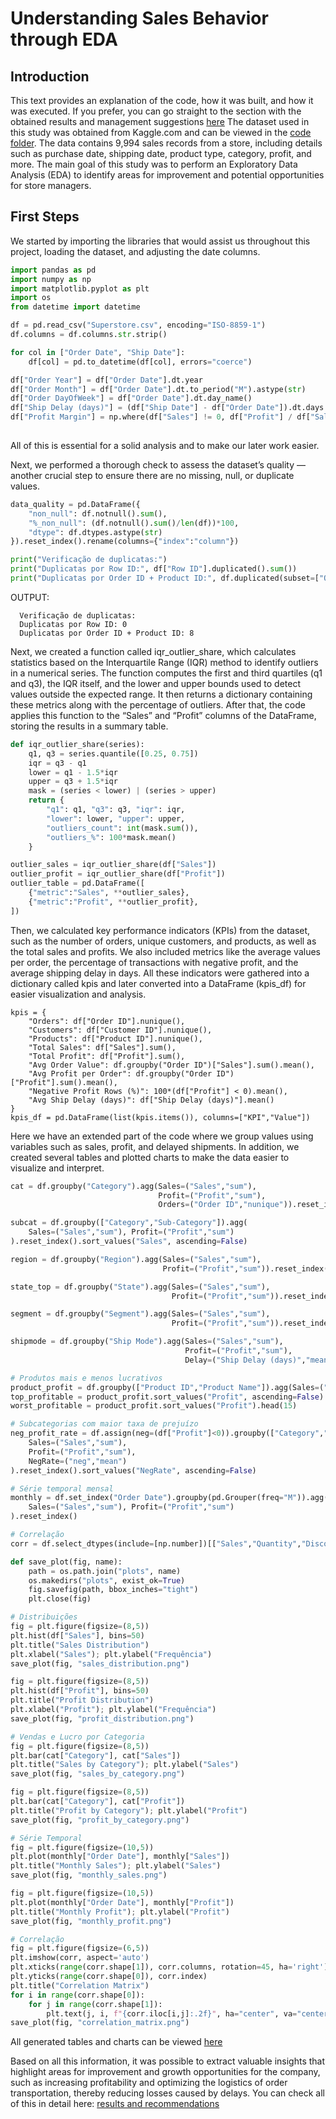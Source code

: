 # Understanding Sales Behavior through EDA

## Introduction

This text provides an explanation of the code, how it was built, and how it was executed. If you prefer, you can go straight to the section with the obtained results and management suggestions [here](results.md)
The dataset used in this study was obtained from Kaggle.com and can be viewed in the [code folder](https://github.com/Benfluc/Projects/tree/main/project5/codes).
The data contains 9,994 sales records from a store, including details such as purchase date, shipping date, product type, category, profit, and more.
The main goal of this study was to perform an Exploratory Data Analysis (EDA) to identify areas for improvement and potential opportunities for store managers.

## First Steps
We started by importing the libraries that would assist us throughout this project, loading the dataset, and adjusting the date columns.

```python
import pandas as pd
import numpy as np
import matplotlib.pyplot as plt
import os
from datetime import datetime

df = pd.read_csv("Superstore.csv", encoding="ISO-8859-1")
df.columns = df.columns.str.strip()

for col in ["Order Date", "Ship Date"]:
    df[col] = pd.to_datetime(df[col], errors="coerce")

df["Order Year"] = df["Order Date"].dt.year
df["Order Month"] = df["Order Date"].dt.to_period("M").astype(str)
df["Order DayOfWeek"] = df["Order Date"].dt.day_name()
df["Ship Delay (days)"] = (df["Ship Date"] - df["Order Date"]).dt.days
df["Profit Margin"] = np.where(df["Sales"] != 0, df["Profit"] / df["Sales"], np.nan)
  
```
All of this is essential for a solid analysis and to make our later work easier.

Next, we performed a thorough check to assess the dataset’s quality — another crucial step to ensure there are no missing, null, or duplicate values.

```python
data_quality = pd.DataFrame({
    "non_null": df.notnull().sum(),
    "%_non_null": (df.notnull().sum()/len(df))*100,
    "dtype": df.dtypes.astype(str)
}).reset_index().rename(columns={"index":"column"})

print("Verificação de duplicatas:")
print("Duplicatas por Row ID:", df["Row ID"].duplicated().sum())
print("Duplicatas por Order ID + Product ID:", df.duplicated(subset=["Order ID", "Product ID"]).sum())
```
OUTPUT:

      Verificação de duplicatas:
      Duplicatas por Row ID: 0
      Duplicatas por Order ID + Product ID: 8


Next, we created a function called iqr_outlier_share, which calculates statistics based on the Interquartile Range (IQR) method to identify outliers in a numerical series.
The function computes the first and third quartiles (q1 and q3), the IQR itself, and the lower and upper bounds used to detect values outside the expected range.
It then returns a dictionary containing these metrics along with the percentage of outliers.
After that, the code applies this function to the “Sales” and “Profit” columns of the DataFrame, storing the results in a summary table.

```python
def iqr_outlier_share(series):
    q1, q3 = series.quantile([0.25, 0.75])
    iqr = q3 - q1
    lower = q1 - 1.5*iqr
    upper = q3 + 1.5*iqr
    mask = (series < lower) | (series > upper)
    return {
        "q1": q1, "q3": q3, "iqr": iqr,
        "lower": lower, "upper": upper,
        "outliers_count": int(mask.sum()),
        "outliers_%": 100*mask.mean()
    }

outlier_sales = iqr_outlier_share(df["Sales"])
outlier_profit = iqr_outlier_share(df["Profit"])
outlier_table = pd.DataFrame([
    {"metric":"Sales", **outlier_sales},
    {"metric":"Profit", **outlier_profit},
])
```

Then, we calculated key performance indicators (KPIs) from the dataset, such as the number of orders, unique customers, and products, as well as the total sales and profits.
We also included metrics like the average values per order, the percentage of transactions with negative profit, and the average shipping delay in days.
All these indicators were gathered into a dictionary called kpis and later converted into a DataFrame (kpis_df) for easier visualization and analysis.

```pyhton
kpis = {
    "Orders": df["Order ID"].nunique(),
    "Customers": df["Customer ID"].nunique(),
    "Products": df["Product ID"].nunique(),
    "Total Sales": df["Sales"].sum(),
    "Total Profit": df["Profit"].sum(),
    "Avg Order Value": df.groupby("Order ID")["Sales"].sum().mean(),
    "Avg Profit per Order": df.groupby("Order ID")["Profit"].sum().mean(),
    "Negative Profit Rows (%)": 100*(df["Profit"] < 0).mean(),
    "Avg Ship Delay (days)": df["Ship Delay (days)"].mean()
}
kpis_df = pd.DataFrame(list(kpis.items()), columns=["KPI","Value"])
```

Here we have an extended part of the code where we group values using variables such as sales, profit, and delayed shipments.
In addition, we created several tables and plotted charts to make the data easier to visualize and interpret.

```python
cat = df.groupby("Category").agg(Sales=("Sales","sum"),
                                 Profit=("Profit","sum"),
                                 Orders=("Order ID","nunique")).reset_index()

subcat = df.groupby(["Category","Sub-Category"]).agg(
    Sales=("Sales","sum"), Profit=("Profit","sum")
).reset_index().sort_values("Sales", ascending=False)

region = df.groupby("Region").agg(Sales=("Sales","sum"),
                                  Profit=("Profit","sum")).reset_index()

state_top = df.groupby("State").agg(Sales=("Sales","sum"),
                                    Profit=("Profit","sum")).reset_index().sort_values("Sales", ascending=False).head(15)

segment = df.groupby("Segment").agg(Sales=("Sales","sum"),
                                    Profit=("Profit","sum")).reset_index()

shipmode = df.groupby("Ship Mode").agg(Sales=("Sales","sum"),
                                       Profit=("Profit","sum"),
                                       Delay=("Ship Delay (days)","mean")).reset_index()

# Produtos mais e menos lucrativos
product_profit = df.groupby(["Product ID","Product Name"]).agg(Sales=("Sales","sum"), Profit=("Profit","sum")).reset_index()
top_profitable = product_profit.sort_values("Profit", ascending=False).head(15)
worst_profitable = product_profit.sort_values("Profit").head(15)

# Subcategorias com maior taxa de prejuízo
neg_profit_rate = df.assign(neg=(df["Profit"]<0)).groupby(["Category","Sub-Category"]).agg(
    Sales=("Sales","sum"),
    Profit=("Profit","sum"),
    NegRate=("neg","mean")
).reset_index().sort_values("NegRate", ascending=False)

# Série temporal mensal
monthly = df.set_index("Order Date").groupby(pd.Grouper(freq="M")).agg(
    Sales=("Sales","sum"), Profit=("Profit","sum")
).reset_index()

# Correlação
corr = df.select_dtypes(include=[np.number])[["Sales","Quantity","Discount","Profit","Ship Delay (days)","Profit Margin"]].corr()

def save_plot(fig, name):
    path = os.path.join("plots", name)
    os.makedirs("plots", exist_ok=True)
    fig.savefig(path, bbox_inches="tight")
    plt.close(fig)

# Distribuições
fig = plt.figure(figsize=(8,5))
plt.hist(df["Sales"], bins=50)
plt.title("Sales Distribution")
plt.xlabel("Sales"); plt.ylabel("Frequência")
save_plot(fig, "sales_distribution.png")

fig = plt.figure(figsize=(8,5))
plt.hist(df["Profit"], bins=50)
plt.title("Profit Distribution")
plt.xlabel("Profit"); plt.ylabel("Frequência")
save_plot(fig, "profit_distribution.png")

# Vendas e Lucro por Categoria
fig = plt.figure(figsize=(8,5))
plt.bar(cat["Category"], cat["Sales"])
plt.title("Sales by Category"); plt.ylabel("Sales")
save_plot(fig, "sales_by_category.png")

fig = plt.figure(figsize=(8,5))
plt.bar(cat["Category"], cat["Profit"])
plt.title("Profit by Category"); plt.ylabel("Profit")
save_plot(fig, "profit_by_category.png")

# Série Temporal
fig = plt.figure(figsize=(10,5))
plt.plot(monthly["Order Date"], monthly["Sales"])
plt.title("Monthly Sales"); plt.ylabel("Sales")
save_plot(fig, "monthly_sales.png")

fig = plt.figure(figsize=(10,5))
plt.plot(monthly["Order Date"], monthly["Profit"])
plt.title("Monthly Profit"); plt.ylabel("Profit")
save_plot(fig, "monthly_profit.png")

# Correlação
fig = plt.figure(figsize=(6,5))
plt.imshow(corr, aspect='auto')
plt.xticks(range(corr.shape[1]), corr.columns, rotation=45, ha='right')
plt.yticks(range(corr.shape[0]), corr.index)
plt.title("Correlation Matrix")
for i in range(corr.shape[0]):
    for j in range(corr.shape[1]):
        plt.text(j, i, f"{corr.iloc[i,j]:.2f}", ha="center", va="center")
save_plot(fig, "correlation_matrix.png")
```
All generated tables and charts can be viewed [here](https://github.com/Benfluc/Projects/tree/main/project5/imgs)

Based on all this information, it was possible to extract valuable insights that highlight areas for improvement and growth opportunities for the company, such as increasing profitability and optimizing the logistics of order transportation, thereby reducing losses caused by delays.
You can check all of this in detail here: [results and recommendations](results.md)

